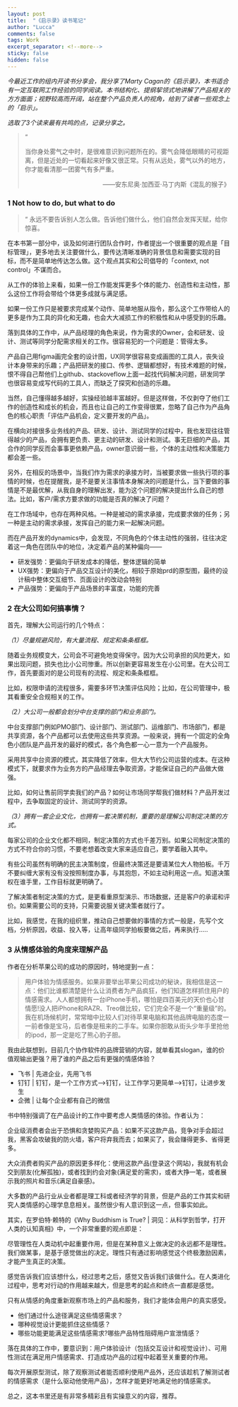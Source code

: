 ```yaml
---
layout: post
title:  "《启示录》读书笔记"
author: "Lucca"
comments: false
tags: Work
excerpt_separator: <!--more-->
sticky: false
hidden: false
---
```


_今最近工作的组内开读书分享会，我分享了Marty Cagan的《启示录》，本书适合有一定互联网工作经验的同学阅读。本书结构化、提纲挈领式地讲解了产品相关的方方面面；视野较高而开阔，站在整个产品负责人的视角，给到了读者一些观念上的「启示」。_

_选取了3个读来最有共鸣的点，记录分享之。_<!--more-->


>“
>
>当你身处雾气之中时，是很难意识到问题所在的。雾气会降低眼睛的可视距离，但是近处的一切看起来好像又很正常。只有从远处，雾气以外的地方，你才能看清那一团雾气有多严重。
>
> <div style="text-align: right">——安东尼奥·加西亚·马丁内斯《混乱的猴子》<div>

### 1 Not how to do, but what to do

>“
>永远不要告诉别人怎么做。告诉他们做什么，他们自然会发挥天赋，给你惊喜。


在本书第一部分中，谈及如何进行团队合作时，作者提出一个很重要的观点是「目标管理」，更多地去关注要做什么，要传达清晰准确的背景信息和需要实现的目标，而不是简单地传达怎么做。这个观点其实和公司倡导的「context, not control」不谋而合。

从工作的体验上来看，如果一份工作能发挥更多个体的能力、创造性和主动性，那么这份工作将会带给个体更多成就与满足感。

如果一份工作只是被要求完成某个动作、简单地服从指令，那么这个工作带给人的更多是作为工具的异化和无趣，也会大大减损工作的积极性和从中感受到的乐趣。

落到具体的工作中，从产品经理的角色来说，作为需求的Owner，会和研发、设计、测试等同学分配需求相关的工作。很容易犯的一个问题是：管得太多。

产品自己用figma画完全套的设计图，UX同学很容易变成画图的工具人，丧失设计本身带来的乐趣；产品把研发的接口、传参、逻辑都想好，有技术难题的时候，恨不得自己帮他们上github、stackoveflow上面一起找代码解决问题，研发同学也很容易变成写代码的工具人，而缺乏了探究和创造的乐趣。

当然，自己懂得越多越好，实操经验越丰富越好。但是这样做，不仅剥夺了他们工作的创造性和成长的机会，而且也让自己的工作变得很累，忽略了自己作为产品角色的核心职责「评估产品机会，定义要开发的产品」。

在横向对接很多业务线的产品、研发、设计、测试同学的过程中，我也发现往往管得越少的产品，会拥有更负责、更主动的研发、设计和测试。事无巨细的产品，其合作的同学反而会事事更依赖产品，owner意识弱一些，个体的主动性和决策能力都会差一些。

另外，在相反的场景中，当我们作为需求的承接方时，当被要求做一些执行项的事情的时候，也在提醒我，是不是要关注事情本身解决的问题是什么，当下要做的事情是不是最优解，从我自身的理解出发，能为这个问题的解决提出什么自己的想法。比如，客户/需求方要求做的功能是否真的解决了问题？

在工作场域中，也存在两种风格。一种是被动的需求承接，完成要求做的任务；另一种是主动的需求承接，发挥自己的能力来一起解决问题。

而在产品开发的dynamics中，会发现，不同角色的个体主动性的强弱，往往决定着这一角色在团队中的地位，决定着产品的某种偏向——

- 研发强势：更偏向于研发成本的降低，整体逻辑的简单
- UX强势：更偏向于产品交互设计的美化，相较于原始prd的原型图，最终的设计稿中整体交互细节、页面设计的改动会特别
- 产品强势：更偏向于产品场景的丰富度，功能的完善

### 2 在大公司如何搞事情？

首先，理解大公司运行的几个特点：

*（1）尽量规避风险，有大量流程、规定和条条框框。*

随着业务规模变大，公司会不可避免地变得保守。因为大公司承担的风险更大，如果出现问题，损失也比小公司惨重。所以创新更容易发生在小公司里。在大公司工作，首先要面对的是公司现有的流程、规定和条条框框。

比如，权限申请的流程很多，需要多环节决策评估风险；比如，在公司管理中，极其看重安全合规相关的工作。

*（2）大公司一般都会划分中台支撑的部门和业务部门。*

中台支撑部门例如PMO部门、设计部门、测试部门、运维部门、市场部门，都是共享资源，各个产品都可以去使用这些共享资源。一般来说，拥有一个固定的全角色小团队是产品开发的最好的模式，各个角色都一心一意为一个产品服务。

采用共享中台资源的模式，其实降低了效率，但大大节约公司运营的成本。在这种模式下，就要求作为业务方的产品经理去争取资源，才能保证自己的产品做大做强。

比如，如何让售前同学卖我们的产品？如何让市场同学帮我们做材料？产品开发过程中，去争取固定的设计、测试同学的资源。

*（3）拥有一套企业文化，也拥有一套决策机制，重要的是理解公司制定决策的方式。*

每家公司的企业文化都不相同，制定决策的方式也千差万别。如果公司制定决策的方式不符合你的习惯，不要老想着改变大家来适应自己，要学着融入其中。

有些公司虽然有明确的民主决策制度，但最终决策还是要请某位大人物拍板。千万不要纠缠大家有没有没按照制度办事，与其抱怨，不如主动利用这一点。知道决策权在谁手里，工作目标就更明确了。

了解决策者制定决策的方式，是更看重原型演示、市场数据，还是客户的承诺和评价。如果需要公司的支持，只需要说服关键决策者就行了。

比如，我感觉，在我的组织里，推动自己想要做的事情的方式一般是，先写个文档，分析原因，收益、投入等，让高年级同学拍板要做之后，再来执行.....

### 3 从情感体验的角度来理解产品

作者在分析苹果公司的成功的原因时，特地提到一点：

>
>用户体验为情感服务。如果非要举出苹果公司成功的秘诀，我相信是这一点：他们比谁都清楚是什么让消费者为产品疯狂，他们知道怎样抓住用户的情感需求。人人都想拥有一台iPhone手机，哪怕是四百美元的天价也心甘情愿!没人把iPhone和RAZR、Treo做比较，它们完全不是一个“重量级”的。我在机场候机时，常常暗中比较人们对待苹果电脑和其他品牌电脑的态度一一前者像是宝马，后者像是租来的二手车。如果你胆敢从街头少年手里抢他的ipod，那一定是吃了熊心豹子胆。

我由此联想到，目前几个协作软件的品牌营销的内容，就单看其slogan，谁的价值观输出更强？用了谁的产品之后有更强的情感体验？

- 飞书 | 先进企业，先用飞书
- 钉钉 | 钉钉，是一个工作方式-->钉钉，让工作学习更简单-->钉钉，让进步发生
- 企微 | 让每个企业都有自己的微信

书中特别强调了在产品设计的工作中要考虑人类情感的体验。作者认为：

企业级消费者会出于恐惧和贪婪购买产品：如果不买这款产品，竞争对手会超过我，黑客会攻破我的防火墙，客户将弃我而去；如果买了，我会赚得更多、省得更多。

大众消费者购买产品的原因更多样化：使用这款产品(登录这个网站)，我就有机会交到朋友(化解孤独)，或者找到约会对象(满足爱的需求)，或者大挣一笔，或者展示我的照片和音乐(满足自豪感)。

大多数的产品行业从业者都是理工科或者经济学的背景，但是产品的工作其实和研究人类情感的心理学息息相关。虽然很少有人意识到这一点，但事实如此。

其实，在罗伯特·赖特的《Why Buddhism is True? | 洞见：从科学到哲学，打开人类的认知真相》中，一个非常重要的观点即是：

尽管理性在人类动机中起重要作用，但是在某种意义上做决定的永远都不是理性。我们做某事，是基于感觉做出的决定。理性只有通过影响感觉这个终极激励因素，才能产生真正的决策。

感觉告诉我们应该想什么，经过思考之后，感觉又告诉我们该做什么。在人类进化过程中，思考对行动的作用越来越大，但是思考的起点和终点一直都是感觉。

只有从情感的角度重新观察市场上的产品和服务，我们才能体会用户的真实感受。

- 他们通过什么途径满足这些情感需求？
- 哪种视觉设计更能抓住这些情感？
- 哪些功能更能满足这些情感需求?哪些产品特性阻碍用户宣泄情感？

落在具体的工作中，要意识到：用户体验设计（包括交互设计和视觉设计）、可用性测试在满足用户情感需求、打造成功产品的过程中起着至关重要的作用。

每次开展原型测试，除了观察测试者能否顺利使用产品外，还应该趁机了解测试者的情感需求（是什么驱动他使用产品），怎样才能更好地满足他的情感需求。

总之，这本书里还是有非常多精彩且有实操意义的内容，推荐。
